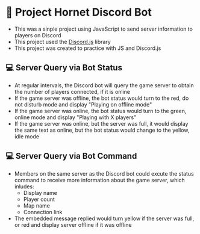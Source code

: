 # 👾 Project Hornet Discord Bot
- This was a sinple project using JavaScript to send server information to players on Discord
- This project used the [Discord.js](https://discord.js.org/) library
- This project was created to practice with JS and Discord.js 
## 💻 Server Query via Bot Status
- At regular intervals, the Discord bot will query the game server to obtain the number of players connected, if it is online 
- If the game server was offline, the bot status would turn to the red, do not disturb mode and display "Playing on offline mode"
- If the game server was online, the bot status would turn to the green, online mode and display "Playing with X players"
- If the game server was online, but the server was full, it would display the same text as online, but the bot status would change to the yellow, idle mode
## 💻 Server Query via Bot Command
- Members on the same server as the Discord bot could excute the status command to receive more information about the game server, which inludes:
  - Display name
  - Player count
  - Map name
  - Connection link
- The embedded message replied would turn yellow if the server was full, or red and display server offline if it was offline 
